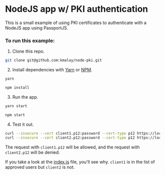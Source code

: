 # NodeJS app w/ PKI authentication

This is a small example of using PKI certificates to authenticate with a NodeJS app using PassportJS.

### To run this example:
1. Clone this repo.
```sh
git clone git@github.com:kmalay/node-pki.git
```
2. Install dependencies with [Yarn](https://yarnpkg.com) or [NPM](https://www.npmjs.com/).
```sh
yarn
```
```sh
npm install
```
3. Run the app.
```sh
yarn start
```
```sh
npm start
```
4. Test it out.
```sh
curl --insecure --cert client1.p12:password --cert-type p12 https://localhost:4433
curl --insecure --cert client2.p12:password --cert-type p12 https://localhost:4433
```

The request with `client1.p12` will be allowed, and the request with `client2.p12` will be denied.

If you take a look at the [index.js](index.js) file, you'll see why.  `client1` is in the list of approved users but `client2` is not.
